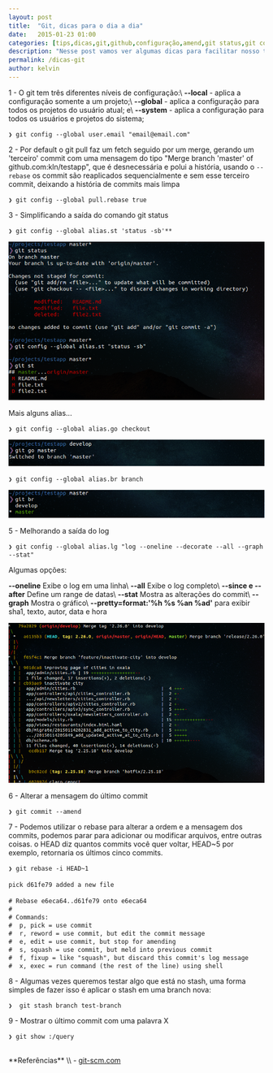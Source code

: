 ```yaml
---
layout: post
title:  "Git, dicas para o dia a dia"
date:   2015-01-23 01:00
categories: [tips,dicas,git,github,configuração,amend,git status,git config]
description: "Nesse post vamos ver algumas dicas para facilitar nosso trabalho com o git em nosso dia a dia"
permalink: /dicas-git
author: kelvin
---
```



1 - O git tem três diferentes níveis de configuração:\\
**--local** - aplica a configuração somente a um projeto;\\
**--global** - aplica a configuração para todos os projetos do usuário atual; e\\
**--system** - aplica a configuração para todos os usuários e projetos do sistema;

	❯ git config --global user.email "email@email.com"

2 - Por default o git pull faz um fetch seguido por um merge, gerando um 'terceiro' commit com uma mensagem do tipo "Merge branch 'master' of github.com:kln/testapp", que é desnecessária e polui a história, usando o ```--rebase``` os commit são reaplicados sequencialmente e sem esse terceiro commit, deixando a história de commits mais limpa

	❯ git config --global pull.rebase true


3 - Simplificando a saída do comando git status

	❯ git config --global alias.st 'status -sb'**

![alt text; "git status"](/images/git-tips/gitstatus.png)

Mais alguns alias...

	❯ git config --global alias.go checkout 

![alt text; "git checkout"](/images/git-tips/git-go.png)

	❯ git config --global alias.br branch

![alt text; "git branch"](/images/git-tips/git-br.png)

5 - Melhorando a saída do log

	❯ git config --global alias.lg "log --oneline --decorate --all --graph --stat"

Algumas opções:

**--oneline** Exibe o log em uma linha\\
**--all** Exibe o log completo\\
**--since e --after** Define um range de datas\\
**--stat** Mostra as alterações do commit\\
**--graph** Mostra o gráfico\\
**--pretty=format:'%h %s %an %ad'** para exibir sha1, texto, autor, data e hora


![alt text; "git log"](/images/git-tips/git-lg.png)

6 - Alterar a mensagem do último commit

	❯ git commit --amend

7 - Podemos utilizar o rebase para alterar a ordem e a mensagem dos commits, podemos parar para adicionar ou modificar arquivos, entre outras coisas. o HEAD diz quantos commits você quer voltar, HEAD~5 por exemplo, retornaria os últimos cinco commits.


	❯ git rebase -i HEAD~1

	pick d61fe79 added a new file  

	# Rebase e6eca64..d61fe79 onto e6eca64
	#
	# Commands:
	#  p, pick = use commit
	#  r, reword = use commit, but edit the commit message
	#  e, edit = use commit, but stop for amending
	#  s, squash = use commit, but meld into previous commit
	#  f, fixup = like "squash", but discard this commit's log message
	#  x, exec = run command (the rest of the line) using shell

8 - Algumas vezes queremos testar algo que está no stash, uma forma simples de fazer isso é aplicar o stash em uma branch nova:

	❯  git stash branch test-branch

9 - Mostrar o último commit com uma palavra X

	❯ git show :/query

<br/>
**Referências** \\
- <a href="http://git-scm.com/" target="_blank">git-scm.com</a>

